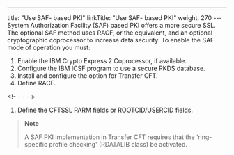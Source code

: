 ---
title: "Use SAF- based PKI"
linkTitle: "Use SAF- based PKI"
weight: 270
--- System Authorization Facility (SAF) based PKI offers a more secure SSL. The optional SAF method uses RACF, or the equivalent, and an optional cryptographic coprocessor to increase data security. To enable the SAF mode of operation you must:

1. Enable the IBM Crypto Express 2 Coprocessor, if available.
1. Configure the IBM ICSF program to use a secure PKDS database.
1. Install and configure the option for Transfer CFT.
1. Define RACF.

<!- - - - >

1. Define the CFTSSL PARM fields or ROOTCID/USERCID fields.

> **Note**
>
> A SAF PKI implementation in Transfer CFT requires that the ‘ring- specific profile checking' (RDATALIB class) be activated.
